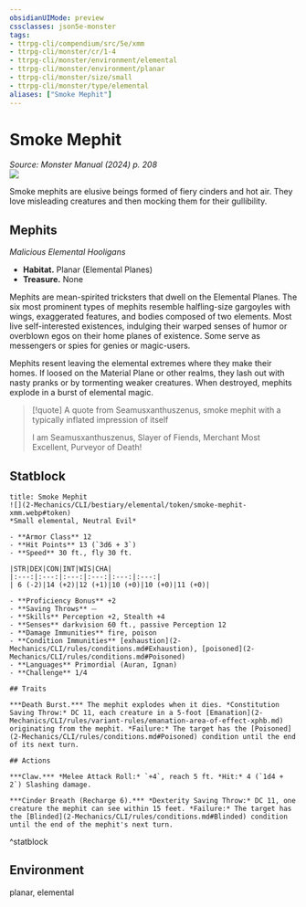 ```yaml
---
obsidianUIMode: preview
cssclasses: json5e-monster
tags:
- ttrpg-cli/compendium/src/5e/xmm
- ttrpg-cli/monster/cr/1-4
- ttrpg-cli/monster/environment/elemental
- ttrpg-cli/monster/environment/planar
- ttrpg-cli/monster/size/small
- ttrpg-cli/monster/type/elemental
aliases: ["Smoke Mephit"]
---
```

# Smoke Mephit
*Source: Monster Manual (2024) p. 208*  
![](2-Mechanics/CLI/bestiary/elemental/img/smoke-and-steam-mephits.webp#right)

Smoke mephits are elusive beings formed of fiery cinders and hot air. They love misleading creatures and then mocking them for their gullibility.

## Mephits

*Malicious Elemental Hooligans*

- **Habitat.** Planar (Elemental Planes)  
- **Treasure.** None  

Mephits are mean-spirited tricksters that dwell on the Elemental Planes. The six most prominent types of mephits resemble halfling-size gargoyles with wings, exaggerated features, and bodies composed of two elements. Most live self-interested existences, indulging their warped senses of humor or overblown egos on their home planes of existence. Some serve as messengers or spies for genies or magic-users.

Mephits resent leaving the elemental extremes where they make their homes. If loosed on the Material Plane or other realms, they lash out with nasty pranks or by tormenting weaker creatures. When destroyed, mephits explode in a burst of elemental magic.

> [!quote] A quote from Seamusxanthuszenus, smoke mephit with a typically inflated impression of itself  
> 
> I am Seamusxanthuszenus, Slayer of Fiends, Merchant Most Excellent, Purveyor of Death!


## Statblock

```ad-statblock
title: Smoke Mephit
![](2-Mechanics/CLI/bestiary/elemental/token/smoke-mephit-xmm.webp#token)
*Small elemental, Neutral Evil*

- **Armor Class** 12 
- **Hit Points** 13 (`3d6 + 3`) 
- **Speed** 30 ft., fly 30 ft.

|STR|DEX|CON|INT|WIS|CHA|
|:---:|:---:|:---:|:---:|:---:|:---:|
| 6 (-2)|14 (+2)|12 (+1)|10 (+0)|10 (+0)|11 (+0)|

- **Proficiency Bonus** +2
- **Saving Throws** ⏤
- **Skills** Perception +2, Stealth +4
- **Senses** darkvision 60 ft., passive Perception 12
- **Damage Immunities** fire, poison
- **Condition Immunities** [exhaustion](2-Mechanics/CLI/rules/conditions.md#Exhaustion), [poisoned](2-Mechanics/CLI/rules/conditions.md#Poisoned)
- **Languages** Primordial (Auran, Ignan)
- **Challenge** 1/4

## Traits

***Death Burst.*** The mephit explodes when it dies. *Constitution Saving Throw:* DC 11, each creature in a 5-foot [Emanation](2-Mechanics/CLI/rules/variant-rules/emanation-area-of-effect-xphb.md) originating from the mephit. *Failure:* The target has the [Poisoned](2-Mechanics/CLI/rules/conditions.md#Poisoned) condition until the end of its next turn.

## Actions

***Claw.*** *Melee Attack Roll:* `+4`, reach 5 ft. *Hit:* 4 (`1d4 + 2`) Slashing damage.

***Cinder Breath (Recharge 6).*** *Dexterity Saving Throw:* DC 11, one creature the mephit can see within 15 feet. *Failure:* The target has the [Blinded](2-Mechanics/CLI/rules/conditions.md#Blinded) condition until the end of the mephit's next turn.
```
^statblock

## Environment

planar, elemental